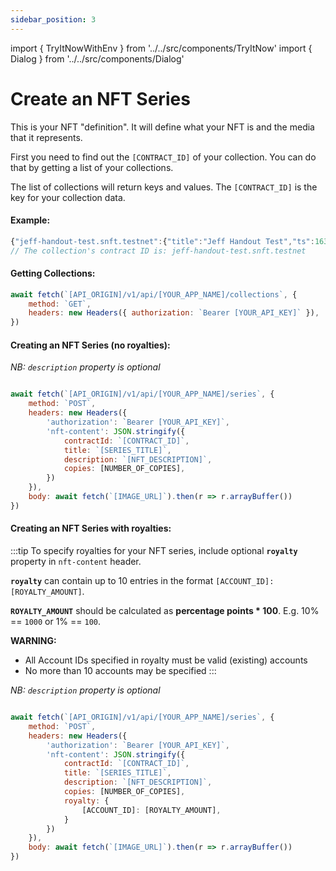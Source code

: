 ```yaml
---
sidebar_position: 3
---
```

import { TryItNowWithEnv } from '../../src/components/TryItNow'
import { Dialog } from '../../src/components/Dialog'

# Create an NFT Series

This is your NFT "definition". It will define what your NFT is and the media that it represents.

First you need to find out the `[CONTRACT_ID]` of your collection. You can do that by getting a list of your collections.

The list of collections will return keys and values. The `[CONTRACT_ID]` is the key for your collection data.


#### Example:
```js
{"jeff-handout-test.snft.testnet":{"title":"Jeff Handout Test","ts":1637199109816}}
// The collection's contract ID is: jeff-handout-test.snft.testnet
```

#### Getting Collections:

```js
await fetch(`[API_ORIGIN]/v1/api/[YOUR_APP_NAME]/collections`, {
	method: `GET`,
	headers: new Headers({ authorization: `Bearer [YOUR_API_KEY]` }),
})
```
<TryItNowWithEnv />

#### Creating an NFT Series (no royalties):

*NB: `description` property is optional*

```js

await fetch(`[API_ORIGIN]/v1/api/[YOUR_APP_NAME]/series`, {
	method: `POST`,
	headers: new Headers({
		'authorization': `Bearer [YOUR_API_KEY]`,
		'nft-content': JSON.stringify({
			contractId: `[CONTRACT_ID]`,
			title: `[SERIES_TITLE]`,
			description: `[NFT_DESCRIPTION]`,
			copies: [NUMBER_OF_COPIES],
		})
	}),
	body: await fetch(`[IMAGE_URL]`).then(r => r.arrayBuffer())
})
```
<TryItNowWithEnv />

#### Creating an NFT Series with royalties:

:::tip
To specify royalties for your NFT series, include optional **`royalty`** property in `nft-content` header.

**`royalty`** can contain up to 10 entries in the format `[ACCOUNT_ID]: [ROYALTY_AMOUNT]`.

**`ROYALTY_AMOUNT`** should be calculated as **percentage points * 100**. E.g. 10% == `1000` or 1% == `100`.

**WARNING:**
- All Account IDs specified in royalty must be valid (existing) accounts
- No more than 10 accounts may be specified
:::

*NB: `description` property is optional*

```js

await fetch(`[API_ORIGIN]/v1/api/[YOUR_APP_NAME]/series`, {
	method: `POST`,
	headers: new Headers({
		'authorization': `Bearer [YOUR_API_KEY]`,
		'nft-content': JSON.stringify({
			contractId: `[CONTRACT_ID]`,
			title: `[SERIES_TITLE]`,
			description: `[NFT_DESCRIPTION]`,
			copies: [NUMBER_OF_COPIES],
			royalty: {
				[ACCOUNT_ID]: [ROYALTY_AMOUNT],
			}
		})
	}),
	body: await fetch(`[IMAGE_URL]`).then(r => r.arrayBuffer())
})
```
<TryItNowWithEnv />
<Dialog />
